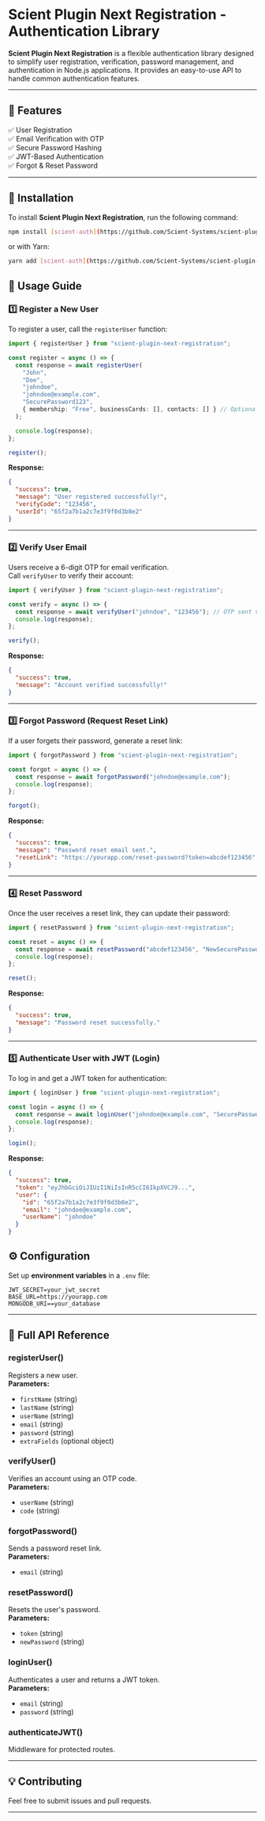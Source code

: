 # **Scient Plugin Next Registration - Authentication Library**  

**Scient Plugin Next Registration** is a flexible authentication library designed to simplify user registration, verification, password management, and authentication in Node.js applications. It provides an easy-to-use API to handle common authentication features.  

---

## **📌 Features**  
✅ User Registration  
✅ Email Verification with OTP  
✅ Secure Password Hashing  
✅ JWT-Based Authentication  
✅ Forgot & Reset Password  

---

## **📖 Installation**  
To install **Scient Plugin Next Registration**, run the following command:  
```sh
npm install [scient-auth](https://github.com/Scient-Systems/scient-plugin-next-registration.git)
```

or with Yarn:
```sh
yarn add [scient-auth](https://github.com/Scient-Systems/scient-plugin-next-registration.git)
```


## **🚀 Usage Guide**  

### **1️⃣ Register a New User**  
To register a user, call the `registerUser` function:  
```ts
import { registerUser } from "scient-plugin-next-registration";

const register = async () => {
  const response = await registerUser(
    "John",
    "Doe",
    "johndoe",
    "johndoe@example.com",
    "SecurePassword123",
    { membership: "Free", businessCards: [], contacts: [] } // Optional extra fields
  );

  console.log(response);
};

register();
```

**Response:**
```json
{
  "success": true,
  "message": "User registered successfully!",
  "verifyCode": "123456",
  "userId": "65f2a7b1a2c7e3f9f0d3b8e2"
}
```

---

### **2️⃣ Verify User Email**  
Users receive a 6-digit OTP for email verification.  
Call `verifyUser` to verify their account:  

```ts
import { verifyUser } from "scient-plugin-next-registration";

const verify = async () => {
  const response = await verifyUser("johndoe", "123456"); // OTP sent via email
  console.log(response);
};

verify();
```

**Response:**
```json
{
  "success": true,
  "message": "Account verified successfully!"
}
```

---

### **3️⃣ Forgot Password (Request Reset Link)**  
If a user forgets their password, generate a reset link:  

```ts
import { forgotPassword } from "scient-plugin-next-registration";

const forgot = async () => {
  const response = await forgotPassword("johndoe@example.com");
  console.log(response);
};

forgot();
```

**Response:**
```json
{
  "success": true,
  "message": "Password reset email sent.",
  "resetLink": "https://yourapp.com/reset-password?token=abcdef123456"
}
```

---

### **4️⃣ Reset Password**  
Once the user receives a reset link, they can update their password:  

```ts
import { resetPassword } from "scient-plugin-next-registration";

const reset = async () => {
  const response = await resetPassword("abcdef123456", "NewSecurePassword123");
  console.log(response);
};

reset();
```

**Response:**
```json
{
  "success": true,
  "message": "Password reset successfully."
}
```

---

### **5️⃣ Authenticate User with JWT (Login)**  
To log in and get a JWT token for authentication:  

```ts
import { loginUser } from "scient-plugin-next-registration";

const login = async () => {
  const response = await loginUser("johndoe@example.com", "SecurePassword123");
  console.log(response);
};

login();
```

**Response:**
```json
{
  "success": true,
  "token": "eyJhbGciOiJIUzI1NiIsInR5cCI6IkpXVCJ9...",
  "user": {
    "id": "65f2a7b1a2c7e3f9f0d3b8e2",
    "email": "johndoe@example.com",
    "userName": "johndoe"
  }
}
```


## **⚙️ Configuration**  

Set up **environment variables** in a `.env` file:  
```env
JWT_SECRET=your_jwt_secret
BASE_URL=https://yourapp.com
MONGODB_URI==your_database
```

---

## **📌 Full API Reference**  

### **registerUser()**
Registers a new user.  
**Parameters:**  
- `firstName` (string)  
- `lastName` (string)  
- `userName` (string)  
- `email` (string)  
- `password` (string)  
- `extraFields` (optional object)  

### **verifyUser()**
Verifies an account using an OTP code.  
**Parameters:**  
- `userName` (string)  
- `code` (string)  

### **forgotPassword()**
Sends a password reset link.  
**Parameters:**  
- `email` (string)  

### **resetPassword()**
Resets the user's password.  
**Parameters:**  
- `token` (string)  
- `newPassword` (string)  

### **loginUser()**
Authenticates a user and returns a JWT token.  
**Parameters:**  
- `email` (string)  
- `password` (string)  

### **authenticateJWT()**
Middleware for protected routes.  

---

## **💡 Contributing**
Feel free to submit issues and pull requests.  

---

